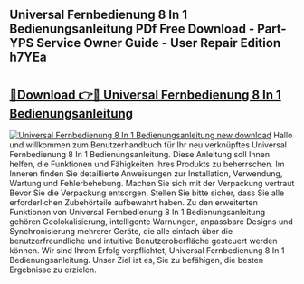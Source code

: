 ## Universal Fernbedienung 8 In 1 Bedienungsanleitung PDf Free Download - Part-YPS Service Owner Guide - User Repair Edition h7YEa

# <h2><a href="http://df5w817.blite.top/?on=Universal+Fernbedienung+8+In+1+Bedienungsanleitung">🔗Download 👉🔴 Universal Fernbedienung 8 In 1 Bedienungsanleitung</a></h2>

[![Universal Fernbedienung 8 In 1 Bedienungsanleitung new download](https://i.imgur.com/lujVjoI.png)](http://df5w817.blite.top/?on=Universal+Fernbedienung+8+In+1+Bedienungsanleitung)
Hallo und willkommen zum Benutzerhandbuch für Ihr neu verknüpftes Universal Fernbedienung 8 In 1 Bedienungsanleitung. Diese Anleitung soll Ihnen helfen, die Funktionen und Fähigkeiten Ihres Produkts zu beherrschen. Im Inneren finden Sie detaillierte Anweisungen zur Installation, Verwendung, Wartung und Fehlerbehebung. Machen Sie sich mit der Verpackung vertraut Bevor Sie die Verpackung entsorgen, Stellen Sie bitte sicher, dass Sie alle erforderlichen Zubehörteile aufbewahrt haben. Zu den erweiterten Funktionen von Universal Fernbedienung 8 In 1 Bedienungsanleitung gehören Geolokalisierung, intelligente Warnungen, anpassbare Designs und Synchronisierung mehrerer Geräte, die alle einfach über die benutzerfreundliche und intuitive Benutzeroberfläche gesteuert werden können. Wir sind Ihrem Erfolg verpflichtet, Universal Fernbedienung 8 In 1 Bedienungsanleitung. Unser Ziel ist es, Sie zu befähigen, die besten Ergebnisse zu erzielen.
